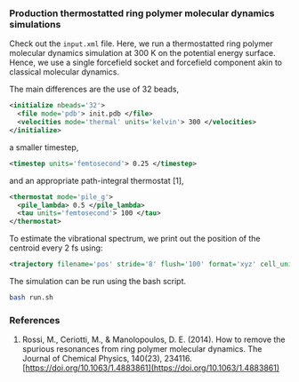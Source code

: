 ### Production thermostatted ring polymer molecular dynamics simulations

Check out the ```input.xml``` file. Here, we run a thermostatted ring polymer molecular dynamics simulation at 300 K on the potential energy surface. Hence, we use a single forcefield socket and forcefield component akin to classical molecular dynamics.

The main differences are the use of 32 beads, 

```xml
<initialize nbeads='32'>
  <file mode='pdb'> init.pdb </file>
  <velocities mode='thermal' units='kelvin'> 300 </velocities>
</initialize>
```

a smaller timestep,

```xml
<timestep units='femtosecond'> 0.25 </timestep>
```

and an appropriate path-integral thermostat [1], 

```xml
<thermostat mode='pile_g'>
  <pile_lambda> 0.5 </pile_lambda>
  <tau units='femtosecond'> 100 </tau>
</thermostat>
```

To estimate the vibrational spectrum, we print out the position of the centroid every 2 fs using:

```xml
<trajectory filename='pos' stride='8' flush='100' format='xyz' cell_units='angstrom'> x_centroid{angstrom} </trajectory>
```

The simulation can be run using the bash script.

```bash
bash run.sh
```

### References 

1. Rossi, M., Ceriotti, M., & Manolopoulos, D. E. (2014). How to remove the spurious resonances from ring polymer molecular dynamics. The Journal of Chemical Physics, 140(23), 234116. [https://doi.org/10.1063/1.4883861](https://doi.org/10.1063/1.4883861)
